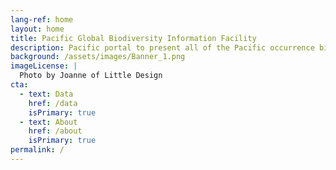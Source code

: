 ```yaml
---
lang-ref: home
layout: home
title: Pacific Global Biodiversity Information Facility
description: Pacific portal to present all of the Pacific occurrence biodiversity data available on GBIF.
background: /assets/images/Banner_1.png
imageLicense: |
  Photo by Joanne of Little Design
cta:
  - text: Data
    href: /data
    isPrimary: true
  - text: About
    href: /about
    isPrimary: true
permalink: /
---
```



